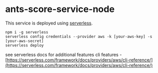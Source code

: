 # ants-score-service-node

This service is deployed using [serverless](https://serverless.com).


```
npm i -g serverless
serverless config credentials --provider aws -k [your-aws-key] -s [your-aws-secret]
serverless deploy
```

see serverless docs for additional features cli features - [https://serverless.com/framework/docs/providers/aws/cli-reference/](https://serverless.com/framework/docs/providers/aws/cli-reference/)
